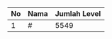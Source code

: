 | No | Nama            | Jumlah Level |
|----|-----------------|--------------|
| 1  | #    |    5549        |
